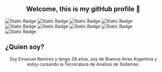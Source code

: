 
### <h2 align="center"> Welcome, this is my gitHub profile  👋 </h2>
![Static Badge](https://img.shields.io/badge/-C%23-blue)
![Static Badge](https://img.shields.io/badge/-blue?logo=.net)
![Static Badge](https://img.shields.io/badge/-black?logo=html5)
![Static Badge](https://img.shields.io/badge/-orange?logo=css3)
![Static Badge](https://img.shields.io/badge/-black?logo=javascript)
![Static Badge](https://img.shields.io/badge/-MySql-white?logo=mysql)
![Static Badge](https://img.shields.io/badge/-Microsoft_Sql_Server-blue?logo=microsoftsqlserver)
![Static Badge](https://img.shields.io/badge/-Angular-red?logo=angular)
![Static Badge](https://img.shields.io/badge/-TypeScript-white?logo=typescript)







## ¿Quien soy?
<p align="center"> Soy Emanuel Ramirez y tengo 28 años, soy de Buenos Aires Argentina y estoy cursando la  Tecnicatura de Analisis de Sistemas. </p>


<!--
**EmaRamirez/EmaRamirez** is a ✨ _special_ ✨ repository because its `README.md` (this file) appears on your GitHub profile.

Here are some ideas to get you started:

- 🔭 I’m currently working on ...
- 🌱 I’m currently learning ...
- 👯 I’m looking to collaborate on ...
- 🤔 I’m looking for help with ...
- 💬 Ask me about ...
- 📫 How to reach me: ...
- 😄 Pronouns: ...
- ⚡ Fun fact: ...
-->
